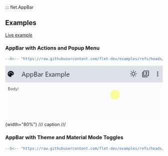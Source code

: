 ::: flet.AppBar

## Examples

[Live example](https://flet-controls-gallery.fly.dev/navigation/appbar)

### AppBar with Actions and Popup Menu

```python
--8<-- "https://raw.githubusercontent.com/flet-dev/examples/refs/heads/v1-docs/python/controls/app-bar/appbar-with-actions-and-popup-menu.py"
```

![appbar-with-actions-and-popup-menu](https://github.com/flet-dev/examples/blob/v1-docs/python/controls/app-bar/media/appbar-with-actions-and-popup-menu.gif){width="80%"}
/// caption
///

### AppBar with Theme and Material Mode Toggles

```python
--8<-- "https://raw.githubusercontent.com/flet-dev/examples/refs/heads/v1-docs/python/controls/app-bar/appbar-with-theme-and-material-mode-toggles.py"
```
